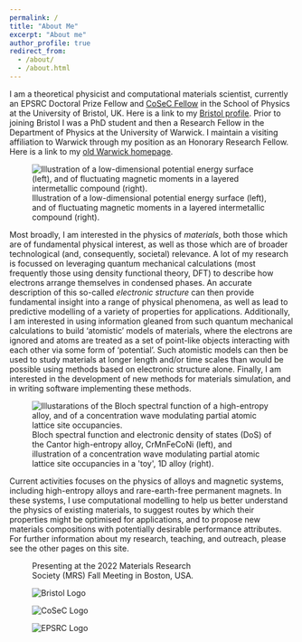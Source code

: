 ```yaml
---
permalink: /
title: "About Me"
excerpt: "About me"
author_profile: true
redirect_from: 
  - /about/
  - /about.html
---
```


I am a theoretical physicist and computational materials scientist, currently an EPSRC Doctoral Prize Fellow and <a href="https://www.cosec.ac.uk/what-is-cosec/cosec-fellows/" target="_blank">CoSeC Fellow</a> in the School of Physics at the University of Bristol, UK. Here is a link to my <a href="https://research-information.bris.ac.uk/en/persons/christopher-d-woodgate" target="_blank">Bristol profile</a>. Prior to joining Bristol I was a PhD student and then a Research Fellow in the Department of Physics at the University of Warwick. I maintain a visiting affiliation to Warwick through my position as an Honorary Research Fellow. Here is a link to my <a href="https://warwick.ac.uk/fac/sci/hetsys/people/studentscohort1/woodgate/" target="_blank">old Warwick homepage</a>.

<figure class="align-center">
  <img src="{{ site.url }}{{ site.baseurl }}/images/pes_and_magnetism.jpg" alt="Illustration of a low-dimensional potential energy surface (left), and of fluctuating magnetic moments in a layered intermetallic compound (right).">
  <figcaption>Illustration of a low-dimensional potential energy surface (left), and of fluctuating magnetic moments in a layered intermetallic compound (right).</figcaption>
</figure> 

Most broadly, I am interested in the physics of _materials_, both those which are of fundamental physical interest, as well as those which are of broader technological (and, consequently, societal) relevance. A lot of my research is focussed on leveraging quantum mechanical calculations (most frequently those using density functional theory, DFT) to describe how electrons arrange themselves in condensed phases. An accurate description of this so-called _electronic structure_ can then provide fundamental insight into a range of physical phenomena, as well as lead to predictive modelling of a variety of properties for applications. Additionally, I am interested in using information gleaned from such quantum mechanical calculations to build ‘atomistic’ models of materials, where the electrons are ignored and atoms are treated as a set of point-like objects interacting with each other via some form of ‘potential’. Such atomistic models can then be used to study materials at longer length and/or time scales than would be possible using methods based on electronic structure alone. Finally, I am interested in the development of new methods for materials simulation, and in writing software implementing these methods.

<figure class="align-center">
  <img src="{{ site.url }}{{ site.baseurl }}/images/alloy_bsf_concentration_wave.jpg" alt="Illustarations of the Bloch spectral function of a high-entropy alloy, and of a concentration wave modulating partial atomic lattice site occupancies.">
  <figcaption>Bloch spectral function and electronic density of states (DoS) of the Cantor high-entropy alloy, CrMnFeCoNi (left), and illustration of a concentration wave modulating partial atomic lattice site occupancies in a 'toy', 1D alloy (right).</figcaption>
</figure> 

Current activities focuses on the physics of alloys and magnetic systems, including high-entropy alloys and rare-earth-free permanent magnets. In these systems, I use computational modelling to help us better understand the physics of existing materials, to suggest routes by which their properties might be optimised for applications, and to propose new materials compositions with potentially desirable performance attributes. For further information about my research, teaching, and outreach, please see the other pages on this site.

<figure style="width: 300px" class="align-center">
  <img src="{{ site.url }}{{ site.baseurl }}/images/mrs_fall.jpg" alt="">
  <figcaption>Presenting at the 2022 Materials Research Society (MRS) Fall Meeting in Boston, USA.</figcaption>
</figure> 

<figure style="width: 300px" class="align-center">
  <img src='{{ site.url }}{{ site.baseurl }}/images/UoB_RGB_24.png' alt='Bristol Logo'>
</figure>

<figure style="width: 250px" class="align-center">
  <img src='{{ site.url }}{{ site.baseurl }}/images/CoSec_Logo_Final.jpg' alt='CoSeC Logo'>
</figure>

<figure style="width: 300px" class="align-center">
  <img src='{{ site.url }}{{ site.baseurl }}/images/new_epsrc_logo.png' alt='EPSRC Logo'>
</figure>

<!--<img align='center' style='width: 300px' src='images/new_epsrc_logo.png' alt='EPSRC Logo'> -->
